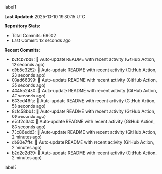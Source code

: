 
label1 
<!-- ACTIVITY_START -->
**Last Updated:** 2025-10-10 19:30:15 UTC

**Repository Stats:**
- Total Commits: 69002
- Last Commit: 12 seconds ago

**Recent Commits:**
- b2fcb7bd8: 🤖 Auto-update README with recent activity (GitHub Action, 12 seconds ago)
- d9b5c3252: 🤖 Auto-update README with recent activity (GitHub Action, 23 seconds ago)
- 03ad66399: 🤖 Auto-update README with recent activity (GitHub Action, 35 seconds ago)
- 434552480: 🤖 Auto-update README with recent activity (GitHub Action, 47 seconds ago)
- 633cd46fa: 🤖 Auto-update README with recent activity (GitHub Action, 58 seconds ago)
- 8cfc58bb4: 🤖 Auto-update README with recent activity (GitHub Action, 69 seconds ago)
- e7cf2c3a3: 🤖 Auto-update README with recent activity (GitHub Action, 83 seconds ago)
- 73c86edd3: 🤖 Auto-update README with recent activity (GitHub Action, 2 minutes ago)
- db90e7ffe: 🤖 Auto-update README with recent activity (GitHub Action, 2 minutes ago)
- b2d2c2d39: 🤖 Auto-update README with recent activity (GitHub Action, 2 minutes ago)
<!-- ACTIVITY_END -->

label2
